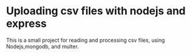 # Uploading csv files with nodejs and express

This is a small project for reading and processing csv files, using Nodejs,mongodb, and multer.
